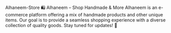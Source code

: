 Alhaneem-Store 🛍️ 
Alhaneem – Shop Handmade & More Alhaneem is an e-commerce platform offering a mix of handmade products and other unique items. 
Our goal is to provide a seamless shopping experience with a diverse collection of quality goods. 
Stay tuned for updates! 🚀
